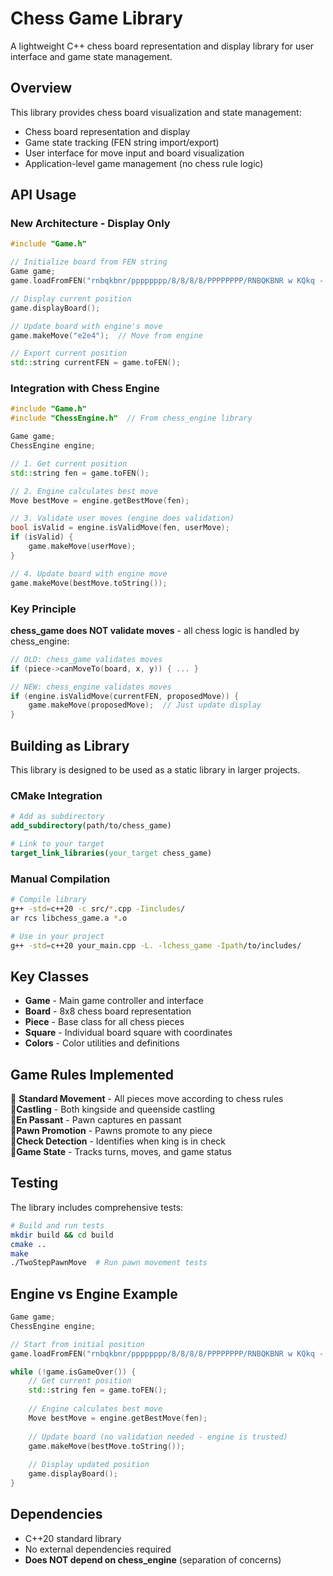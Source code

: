 # Chess Game Library

A lightweight C++ chess board representation and display library for user interface and game state management.

## Overview

This library provides chess board visualization and state management:
- Chess board representation and display
- Game state tracking (FEN string import/export)
- User interface for move input and board visualization
- Application-level game management (no chess rule logic)

## API Usage

### New Architecture - Display Only

```cpp
#include "Game.h"

// Initialize board from FEN string
Game game;
game.loadFromFEN("rnbqkbnr/pppppppp/8/8/8/8/PPPPPPPP/RNBQKBNR w KQkq - 0 1");

// Display current position
game.displayBoard();

// Update board with engine's move
game.makeMove("e2e4");  // Move from engine

// Export current position
std::string currentFEN = game.toFEN();
```

### Integration with Chess Engine

```cpp
#include "Game.h"
#include "ChessEngine.h"  // From chess_engine library

Game game;
ChessEngine engine;

// 1. Get current position
std::string fen = game.toFEN();

// 2. Engine calculates best move
Move bestMove = engine.getBestMove(fen);

// 3. Validate user moves (engine does validation)
bool isValid = engine.isValidMove(fen, userMove);
if (isValid) {
    game.makeMove(userMove);
}

// 4. Update board with engine move
game.makeMove(bestMove.toString());
```

### Key Principle

**chess_game does NOT validate moves** - all chess logic is handled by chess_engine:

```cpp
// OLD: chess_game validates moves
if (piece->canMoveTo(board, x, y)) { ... }

// NEW: chess_engine validates moves  
if (engine.isValidMove(currentFEN, proposedMove)) {
    game.makeMove(proposedMove);  // Just update display
}
```

## Building as Library

This library is designed to be used as a static library in larger projects.

### CMake Integration

```cmake
# Add as subdirectory
add_subdirectory(path/to/chess_game)

# Link to your target
target_link_libraries(your_target chess_game)
```

### Manual Compilation

```bash
# Compile library
g++ -std=c++20 -c src/*.cpp -Iincludes/
ar rcs libchess_game.a *.o

# Use in your project
g++ -std=c++20 your_main.cpp -L. -lchess_game -Ipath/to/includes/
```

## Key Classes

- **Game** - Main game controller and interface
- **Board** - 8x8 chess board representation
- **Piece** - Base class for all chess pieces
- **Square** - Individual board square with coordinates
- **Colors** - Color utilities and definitions

## Game Rules Implemented

 **Standard Movement** - All pieces move according to chess rules  
 **Castling** - Both kingside and queenside castling  
 **En Passant** - Pawn captures en passant  
 **Pawn Promotion** - Pawns promote to any piece  
 **Check Detection** - Identifies when king is in check  
 **Game State** - Tracks turns, moves, and game status  

## Testing

The library includes comprehensive tests:

```bash
# Build and run tests
mkdir build && cd build
cmake ..
make
./TwoStepPawnMove  # Run pawn movement tests
```

## Engine vs Engine Example

```cpp
Game game;
ChessEngine engine;

// Start from initial position
game.loadFromFEN("rnbqkbnr/pppppppp/8/8/8/8/PPPPPPPP/RNBQKBNR w KQkq - 0 1");

while (!game.isGameOver()) {
    // Get current position
    std::string fen = game.toFEN();
    
    // Engine calculates best move
    Move bestMove = engine.getBestMove(fen);
    
    // Update board (no validation needed - engine is trusted)
    game.makeMove(bestMove.toString());
    
    // Display updated position
    game.displayBoard();
}
```

## Dependencies

- C++20 standard library
- No external dependencies required
- **Does NOT depend on chess_engine** (separation of concerns)